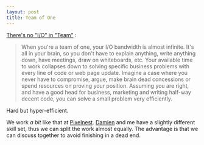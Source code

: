 ```yaml
---
layout: post
title: Team of One
---
```


[There's no "I/O" in "Team"](http://edu.mkrecny.com/thoughts/theres-no-io-in-team) :

> When you're a team of one, your I/O bandwidth is almost infinite. It's all in your brain, so you don't have to explain anything, write anything down, have meetings, draw on whiteboards, etc. Your available time to work collapses down to solving specific business problems with every line of code or web page update. Imagine a case where you never have to compromise, argue, make brain dead concessions or spend resources on proving your position. Assuming you are right, and have a good head for business, marketing and writing half-way decent code, you can solve a small problem very efficiently.

Hard but hyper-efficient.

We work _a bit_ like that at [Pixelnest](http://pixelnest.io). [Damien](http://dmayance.com) and me have a slightly different skill set, thus we can split the work almost equally. The advantage is that we can discuss together to avoid finishing in a dead end.